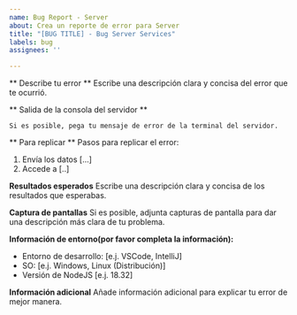 ```yaml
---
name: Bug Report - Server
about: Crea un reporte de error para Server
title: "[BUG TITLE] - Bug Server Services"
labels: bug
assignees: ''

---
```


** Describe tu error **
Escribe una descripción clara y concisa del error que te ocurrió.

** Salida de la consola del servidor **
```shell
Si es posible, pega tu mensaje de error de la terminal del servidor.
```

** Para replicar **
Pasos para replicar el error:
1. Envía los datos [...]
2. Accede a [..]


**Resultados esperados**
Escribe una descripción clara y concisa de los resultados que esperabas.

**Captura de pantallas**
Si es posible, adjunta capturas de pantalla para dar una descripción más clara de tu problema.

**Información de entorno(por favor completa la información):**
 - Entorno de desarrollo: [e.j. VSCode, IntelliJ]
 - SO: [e.j. Windows, Linux (Distribución)]
 - Versión de NodeJS [e.j. 18.32]

**Información adicional**
Añade información adicional para explicar tu error de mejor manera.
